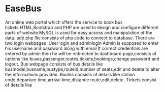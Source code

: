 # EaseBus
An online web portal which offers the service to book bus
tickets.HTML,Bootstrap and PHP are used to design and configure
different parts of website.MySQL is used for easy access and manipulation of the data.
adb.php file consists of php code to connect to database.
There are two login webpages :User login and adminlogin
Admin is supposed to enter his username and password along with email
If correct credentials are entered by admin then he will be redirected to dashboard page,consists of options like buses,passenger,routes,tickets,bookings,change password and logout.
Bus webpage consists of bus details like busmodel,busname,bustype,routeid,number of seats,edit and delete to alter the informations provided.
Routes consists of details like station code,departure time,arrival time,distance route,edit,delete.
Tickets consist of details like
